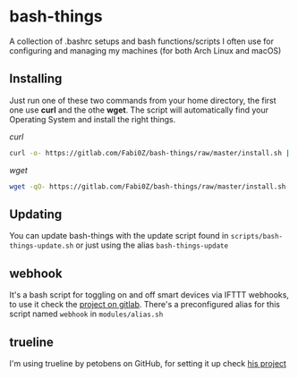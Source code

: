# bash-things

A collection of .bashrc setups and bash functions/scripts I often use for configuring and managing my machines (for both Arch Linux and macOS)

## Installing

Just run one of these two commands from your home directory, the first one use **curl** and the othe **wget**. The script will automatically find your Operating System and install the right things.

*curl*
```bash
curl -o- https://gitlab.com/Fabi0Z/bash-things/raw/master/install.sh | bash
```

*wget*
```bash
wget -qO- https://gitlab.com/Fabi0Z/bash-things/raw/master/install.sh | bash
```

## Updating

You can update bash-things with the update script found in `scripts/bash-things-update.sh` or just using the alias `bash-things-update`

## webhook
It's a bash script for toggling on and off smart devices via IFTTT webhooks, to use it check the [project on gitlab](https://gitlab.com/Fabi0Z/webhook.git).
There's a preconfigured alias for this script named `webhook` in `modules/alias.sh`

## trueline
I'm using trueline by petobens on GitHub, for setting it up check [his project](https://github.com/petobens/trueline)
